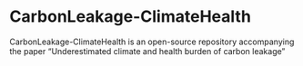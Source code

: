 # CarbonLeakage-ClimateHealth
CarbonLeakage-ClimateHealth is an open-source repository accompanying the paper “Underestimated climate and health burden of carbon leakage”
